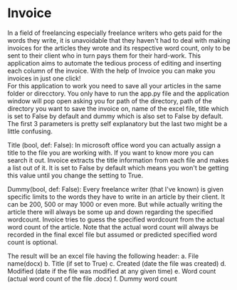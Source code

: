 # Invoice
In a field of freelancing especially freelance writers who gets paid for the words they write, it is unavoidable that they haven't had to deal with making invoices for the articles they wrote and its respective word count, only to be sent to their client who in turn pays them for their hard-work. This application aims to automate the tedious process of editing and inserting each column of the invoice. With the help of Invoice you can  make you invoices in just one click!  
For this application to work you need to save all your articles in the same folder or direcctory. 
You only have to run the app.py file and the application window will pop open asking you for path of the directory, path of the directory you want to save the invoice on, name of the excel file, title which is set to False by default and dummy which is also set to False by default.
The first 3 parameters is pretty self explanatory but the last two might be a little confusing.

Title (bool, def: False):
  In microsoft office word you can actually assign a title to the file you are working with. If you want to know more you can search it out. Invoice extracts the title information from each file and makes a list out of it. It is set to False by default which means you won't be getting this value until you change  the setting to True.

Dummy(bool, def: False):
  Every freelance writer (that I've known) is given specific limits to the words they have to write in an article by their client. It can be 200, 500 or may 1000 or even more. But while actually writing the article there will always be some up and down regarding the specified wordcount. Invoice tries to guess the specified wordcount from the actual word count of the article. Note that the actual word count will always be recorded  in the final excel file but assumed or predicted specified  word count is optional.

The result will be an excel file having the following header:
a. File name(docx)
b. Title (if set to True)
c. Created (date the file was created)
d. Modified (date if the file was modified at any given time)
e. Word count (actual word count of the file .docx)
f. Dummy word count
 
 
 
 

